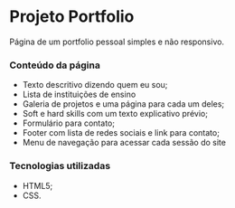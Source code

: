 # Projeto Portfolio

Página de um portfolio pessoal simples e não responsivo.

### Conteúdo da página

* Texto descritivo dizendo quem eu sou;
* Lista de instituições de ensino
* Galeria de projetos e uma página para cada um deles;
* Soft e hard skills com um texto explicativo prévio;
* Formulário para contato;
* Footer com lista de redes sociais e link para contato;
* Menu de navegação para acessar cada sessão do site

### Tecnologias utilizadas

* HTML5;
* CSS.
